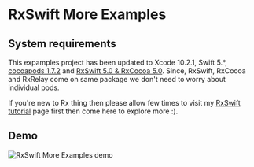 # RxSwift More Examples


## System requirements
This expamples project has been updated to Xcode 10.2.1, Swift 5.*,  [cocoapods 1.7.2](https://cocoapods.org) and [RxSwift 5.0 & RxCocoa 5.0](https://github.com/ReactiveX/RxSwift.git). Since, RxSwift, RxCocoa and RxRelay come on same package we don't need to worry about individual pods.

If you're new to Rx thing then please allow few times to visit my  [RxSwift tutorial](https://github.com/mdzinuk/RxSwift-Part-01) page first then come here to explore more :).

## Demo
![RxSwift More Examples demo](https://github.com/mdzinuk/RxSwift-More-Example/blob/master/Resources/demo.gif)